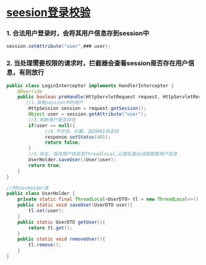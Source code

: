 # [seesion登录校验](https://github.com/WQhuanm/WQhuanm.github.io/issues/2)

### 1. 合法用户登录时，会将其用户信息存到session中 
~~~java
session.setAttribute("user",### user);
~~~
### 2. 当处理需要权限的请求时，拦截器会查看session是否存在用户信息，有则放行

```java
public class LoginInterceptor implements HandlerInterceptor {
    @Override
    public boolean preHandle(HttpServletRequest request, HttpServletResponse response, Object handler) throws Exception {
       //1.获取session中的用户
        HttpSession session = request.getSession();
        Object user = session.getAttribute("user");
        //3.判断用户是否存在
        if(user == null){
              //4.不存在，拦截，返回401状态码
              response.setStatus(401);
              return false;
        }
        //5.存在，保存用户信息到Threadlocal,以便后面从线程提取用户信息
        UserHolder.saveUser((User)user);
        return true;
    }
}

//附UserHolder类
public class UserHolder {
    private static final ThreadLocal<UserDTO> tl = new ThreadLocal<>();
    public static void saveUser(UserDTO user){
        tl.set(user);
    }
    public static UserDTO getUser(){
        return tl.get();
    }
    public static void removeUser(){
        tl.remove();
    }
}
```
